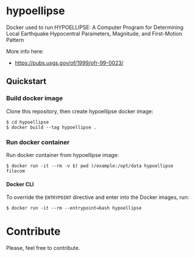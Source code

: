 # hypoellipse

Docker used to run HYPOELLIPSE: A Computer Program for Determining Local Earthquake Hypocentral Parameters, Magnitude, and First-Motion Pattern

More info here:
- https://pubs.usgs.gov/of/1999/ofr-99-0023/

## Quickstart
### Build docker image
Clone this repository, then create hypoellipse docker image:
```
$ cd hypoellipse
$ docker build --tag hypoellipse . 
```

### Run docker container
Run docker container from hypoellipse image:
```
$ docker run -it --rm -v $( pwd )/example:/opt/data hypoellipse filecom
```

#### Docker CLI
To override the `ENTRYPOINT` directive and enter into the Docker images, run:
```
$ docker run -it --rm --entrypoint=bash hypoellipse
```

# Contribute
Please, feel free to contribute.
